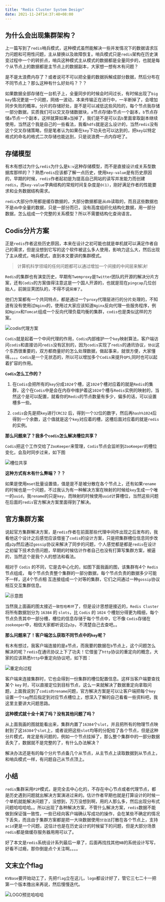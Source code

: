 ```yaml
---
title: "Redis Cluster System Design"
date: 2021-11-24T14:37:48+08:00
---
```


## 为什么会出现集群架构？

上一篇写到了`redis`哨兵模式，这种模式虽然能解决一些并发情况下的数据请求压力问题和可用性问题，主从替换以及故障恢复。哨兵模式只是`redis`架构在历史演变过程中一个的转折点，哨兵这种模式主从模式的数据都是全量同步的，也就是每个从节点上的数据都是主节点上的数据副本，大家想一想有木有问题？

是不是太浪费内存了？或者说可不可以把全量的数据拆解成部分数据，然后分布在不同节点上？那么这种有什么好处吗？？？

如果数据全部存储在一台机子上，全量同步的时候会时间过长，有时候出现了`big key`情况更是一个问题，网络一波动，本来传输正在进行中，一半断掉了，会增加同步失败的概率。分片的存储好处，是不是可以减低这些风险的，每个节点我存储一部分数据，实质我们可以交叉存储数据块，`a`节点存储`b`节点一个副本，`b`节点存储`a`节点一个副本，这样就算如果`a`当掉了，我们是不是可以去`b`里面拿取副本继续使用，当然这个我是自己的一些看法，我看`hdfs`就是这么设计的，当然`redis`没有这个交叉存储策略，但是笔者认为如果在`key`下功夫也可以达到的，把`key`以特定格式的命名的格式二次存储也能达到，只是说浪费一点内存吧了。

## 存储模型

有木有想过为什么`redis`为什么是`k:v`这种存储模型，而不是直接设计成关系型数据库那样的？？熟悉`redis`应该都了解一点历史，使用`key-value`是有历史原因的，早期的时候，`redis`作者起初是为提高自己网站的读写并发能力而创建`redis`，而`key-value`字典结构的常规时间复杂度是`O(1)`，刚好满足作者的性能要求和业务数据结构需求。

`redis`大部分作用都是缓存数据的，大部分数据都是从`db`读取的，而且这些数据也不是`db`中全量的数据，只是一部分而已，没有高度组织化结构化数据，用一部分数据，怎么组成一个完整的关系模型？所以不需要结构化查询语言。

## Codis分片方案

正是`redis`作者这些历史原因，本来在设计之初可能也就是单机就可以满足作者自己的需求，但是没想到它写的这个软件被这么多人使用，影响力这么大，然后出现了主从模式，哨兵模式，直到本文要讲的集群模式。

> 计算机科学领域的任何问题都可以通过增加一个间接的中间层来解决!

`Redis`的集群也有演变历史，早期有`Twemproxy`是`Twitter`团队的开源的解决分片方案，还有`Codis`的方案值得注意这是一个国人开源的，也就是现在`pingcap`几位创始人，前豌豆荚团队的，不得不说`屌爆了`。

他们方案都有一个共同特点，都是通过一个`proxy`代理层进行的分片处理的，不知道有没有使用过`Nginx`的，使用过大家应该知道`Nginx`反向代理一些服务程序，例如`Nginx`和`Tomcat`组成一个反向代理负载均衡的集群，`codis`也是类似这样的方案。

![codis代理方案](https://tva1.sinaimg.cn/large/008i3skNgy1gwob6q2qnnj30ih071q2y.jpg)

`Codis`就是起着一个中间代理的作用，`Codis`内部维护一个`key`映射算法，客户端访问`codis`和直接访问`redis`没有区别的，因为`codis`实现了`redis`的通讯协议，`协议`这个东西很重要的，双方都商量好的怎么处理数据，做起事来，就很方便，大家懂得。。。。`Codis`是一个无状态的，所以可以增加多个`Codis`来提升`QPS`,同时也可以起着扩容的作用。

**`Codis`怎么工作的？**

1. 在`Codis`会把所有的`key`分成`1024`个槽，这`1024`个槽对应着的就是`Redis`的集群，这个在`Codis`中是会在内存中维护着这`1024`个槽与`Redis`实例的映射的，当然这个是可以配置，就看你的`Redis`的节点数量有多少，偏多的话，可以设置槽多一些。

2. `codis`会先是把`key`进行`CRC32` 后，得到一个`32`位的数字，然后再`hash%1024`后得到一个余数，这个值就是这个`key`对应着的槽，这槽后面对应着的就是`redis`的实例。

**那么问题来了？我多个`codis`怎么解决槽位共享？**

`Codis`把这个工作交给了`ZooKeeper`来管理，`Codis`节点会监听到`ZooKeeper`的槽位变化，会及时同步过来，如下图

![槽位共享](https://tva1.sinaimg.cn/large/008i3skNgy1gwobtmal3aj30dh0agjrr.jpg)

**这种方式有木有什么弊端？？？**

如果是使用`mset`批量设置值，值是是不是被分散在各个节点上，还有如果`rename`的时候也是一个问题，不过我认为有一种解决方案在映射的时候给`key`生成一个唯一的`uuid`，我`rename`的只是`key`，而映射的时候使用`uuid`计算槽位，当然这些问题在后面的`redis`官方解决方案里面得到了解决。

## 官方集群方案

说起官方集群解决方案，是`redis`作者在前面那些代理中间件出现之后发布的，我看他这个设计之后感觉应该借鉴了`codis`的设计方案，只是把集群槽位信息同步改成`p2p`然后通过`gossip`协议来解决了同步的问题，个人感觉都是都是`redis`在设计之初留下技术负债问题，早期的时候估计作者自己也没有打算写集群方案，被逼的，当然这个是我个人的想法和看法。

相对于 `Codis` 的不同，它是去中心化的，如图下面我画的图，该集群有4个 `Redis` 节点组成， 每个节点负责整个集群的一部分数据，每个节点负责的数据多少可能不一样，这4个节点相 互连接组成一个对等的集群，它们之间通过一种`gossip`协议相互交互集群信息。

![示意图](https://tva1.sinaimg.cn/large/008i3skNgy1gwph0tv6fcj30fm0d474u.jpg)

当然我上面画的图太接近`一致性哈希环`了，但是设计思想是接近的，`Redis Cluster` 将所有数据划分为 `16384` 的 `slots`，比 `Codis` 的 `1024` 个槽划分得更为精细，每个节点负责其中一部分槽，槽位的信息存储于每个节点中，它不像 `Codis`存储在`zookeeper`中，相信大家都听说过`p2p`，不清楚自己去查吧。。

**那么问题来了！客户端怎么获取不同节点中的`key`呢？**

有木有想过，我客户端连接的是`a`节点，而我要的数据在`b`节点上，这个问题怎么解决的呢？`redis`在通讯协议上下了功夫！它借鉴了`http`协议的重定向的概念，大家的应该熟悉`http`中重定向协议吧，如下图：

![重定向过程](https://tva1.sinaimg.cn/large/008i3skNgy1gwphe8i7haj309908ndfz.jpg)

客户端来连接集群时，它也会得到一份集群的槽位配置信息。这样当客户端要查找某个 `key` 时，可以直接定位到目标节点，这么一来就解决了数据重定向拿取问题，上面我说到了`codis的rename`问题，官方解决方案是可以让客户端把每个`key`设置一个`tag`然后指定到对应节点槽位上，想深入了解的自己看看一些资料吧，我这里主要讲大问题思路。

**这种模式就十全十美了吗？没有其他问题了吗？**

从上面我画的图就能看出来，集群内置了`16384`个`slot`，并且把所有的物理节点映射到了这`16384`个`slot`上，或者说把这些`slot`均等的分配给了各个节点，但是这种分片模式，肯定是有问题的，例如一个节点挂掉了，那么整个集群中的一部分数据丢失了，数据就不是完整的了，有什么办法解决？

解决办法还是有的每个分片节点备几个从节点，从主节点上读取数据到从节点上，和哨兵模式一样，有问题自己从节点顶上。

## 小结

`redis`集群采用`P2P`模式，是完全去中心化的，不存在中心节点或者代理节点，都是历史遇到问题就出解决方案演进过来的。估计作者早期也就是打算设计的时候一个单机就能解决问题了，没想到，万万没想到啊，用的人那么多，然后出现分布式问题哈哈哈哈。。所以出现了各种解决方案，不管什么解决方案，`redis`数据不能做到保证强一致性，一些已经向客户端确认写成功的操作，会在某些不确定的情况下丢失，而且由于集群方案都是把一大块数据使用`分治法`打散在各个节点上，支持`acid`更是一个问题，这估计也是在历史设计的时候留下的问题，但是大部分场景`redis`都是做缓存服务器用用可以了。

好了本文是`redis`系统设计系列最后一章了，后面再找找其他`NB`的系统设计写写，好看不过瘾，那你倒是点个关注啊。。。。

## 文末立个flag

`KVBase`要开始动工了，先把`flag`立在这儿，`logo`都设计好了，管它三七二十一把第一个版本撸出来再说，然后慢慢迭代。

![LOGO预览哈哈哈](https://tva1.sinaimg.cn/large/008i3skNgy1gwpi1bqrbhj31hc0dwwfn.jpg)

